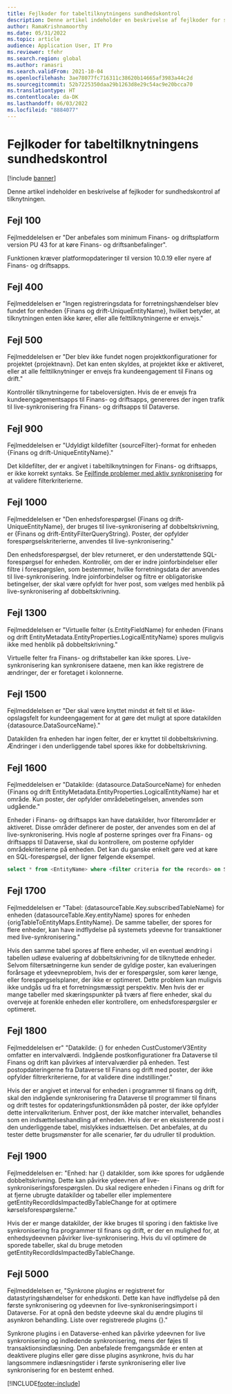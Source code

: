 ```yaml
---
title: Fejlkoder for tabeltilknytningens sundhedskontrol
description: Denne artikel indeholder en beskrivelse af fejlkoder for sundhedskontrol af tilknytningen.
author: RamaKrishnamoorthy
ms.date: 05/31/2022
ms.topic: article
audience: Application User, IT Pro
ms.reviewer: tfehr
ms.search.region: global
ms.author: ramasri
ms.search.validFrom: 2021-10-04
ms.openlocfilehash: 3ae78077fc716311c38620b14665af3983a44c2d
ms.sourcegitcommit: 52b7225350daa29b1263d8e29c54ac9e20bcca70
ms.translationtype: HT
ms.contentlocale: da-DK
ms.lasthandoff: 06/03/2022
ms.locfileid: "8884077"
---
```

# <a name="errors-codes-for-the-table-map-health-check"></a>Fejlkoder for tabeltilknytningens sundhedskontrol

[!include [banner](../../includes/banner.md)]



Denne artikel indeholder en beskrivelse af fejlkoder for sundhedskontrol af tilknytningen.

## <a name="error-100"></a>Fejl 100

Fejlmeddelelsen er "Der anbefales som minimum Finans- og driftsplatform version PU 43 for at køre Finans- og driftsanbefalinger".

Funktionen kræver platformopdateringer til version 10.0.19 eller nyere af Finans- og driftsapps.

## <a name="error-400"></a>Fejl 400

Fejlmeddelelsen er "Ingen registreringsdata for forretningshændelser blev fundet for enheden \{Finans og drift-UniqueEntityName\}, hvilket betyder, at tilknytningen enten ikke kører, eller alle felttilknytningerne er envejs."

## <a name="error-500"></a>Fejl 500

Fejlmeddelelsen er "Der blev ikke fundet nogen projektkonfigurationer for projektet \{projektnavn\}. Det kan enten skyldes, at projektet ikke er aktiveret, eller at alle felttilknytninger er envejs fra kundeengagement til Finans og drift."

Kontrollér tilknytningerne for tabeloversigten. Hvis de er envejs fra kundeengagementsapps til Finans- og driftsapps, genereres der ingen trafik til live-synkronisering fra Finans- og driftsapps til Dataverse.

## <a name="error-900"></a>Fejl 900

Fejlmeddelelsen er "Udyldigt kildefilter \{sourceFilter\}-format for enheden \{Finans og drift-UniqueEntityName\}."

Det kildefilter, der er angivet i tabeltilknytningen for Finans- og driftsapps, er ikke korrekt syntaks. Se [Fejlfinde problemer med aktiv synkronisering](dual-write-troubleshooting-live-sync.md#live-synchronization-issues-that-are-caused-by-incorrect-query-filter-syntax-on-the-dual-write-maps) for at validere filterkriterierne.

## <a name="error-1000"></a>Fejl 1000

Fejlmeddelelsen er "Den enhedsforespørgsel \{Finans og drift-UniqueEntityName\}, der bruges til live-synkronisering af dobbeltskrivning, er \{Finans og drift-EntityFilterQueryString\}. Poster, der opfylder forespørgselskriterierne, anvendes til live-synkronisering."

Den enhedsforespørgsel, der blev returneret, er den understøttende SQL-forespørgsel for enheden. Kontrollér, om der er indre joinforbindelser eller filtre i forespørgslen, som bestemmer, hvilke forretningsdata der anvendes til live-synkronisering. Indre joinforbindelser og filtre er obligatoriske betingelser, der skal være opfyldt for hver post, som vælges med henblik på live-synkronisering af dobbeltskrivning.

## <a name="error-1300"></a>Fejl 1300

Fejlmeddelelsen er "Virtuelle felter \{s.EntityFieldName\} for enheden \{Finans og drift EntityMetadata.EntityProperties.LogicalEntityName\} spores muligvis ikke med henblik på dobbeltskrivning."

Virtuelle felter fra Finans- og driftstabeller kan ikke spores. Live-synkronisering kan synkronisere dataene, men kan ikke registrere de ændringer, der er foretaget i kolonnerne.

## <a name="error-1500"></a>Fejl 1500

Fejlmeddelelsen er "Der skal være knyttet mindst ét felt til et ikke-opslagsfelt for kundeengagement for at gøre det muligt at spore datakilden \{datasource.DataSourceName\}."

Datakilden fra enheden har ingen felter, der er knyttet til dobbeltskrivning. Ændringer i den underliggende tabel spores ikke for dobbeltskrivning.

## <a name="error-1600"></a>Fejl 1600

Fejlmeddelelsen er "Datakilde: \{datasource.DataSourceName\} for enheden \{Finans og drift EntityMetadata.EntityProperties.LogicalEntityName\} har et område. Kun poster, der opfylder områdebetingelsen, anvendes som udgående."

Enheder i Finans- og driftsapps kan have datakilder, hvor filterområder er aktiveret. Disse områder definerer de poster, der anvendes som en del af live-synkronisering. Hvis nogle af posterne springes over fra Finans- og driftsapps til Dataverse, skal du kontrollere, om posterne opfylder områdekriterierne på enheden. Det kan du ganske enkelt gøre ved at køre en SQL-forespørgsel, der ligner følgende eksempel.

```sql
select * from <EntityName> where <filter criteria for the records> on SQL.
```

## <a name="error-1700"></a>Fejl 1700

Fejlmeddelelsen er "Tabel: \{datasourceTable.Key.subscribedTableName\} for enheden \{datasourceTable.Key.entityName\} spores for enheden \{origTableToEntityMaps.EntityName\}. De samme tabeller, der spores for flere enheder, kan have indflydelse på systemets ydeevne for transaktioner med live-synkronisering."

Hvis den samme tabel spores af flere enheder, vil en eventuel ændring i tabellen udløse evaluering af dobbeltskrivning for de tilknyttede enheder. Selvom filtersætningerne kun sender de gyldige poster, kan evalueringen forårsage et ydeevneproblem, hvis der er forespørgsler, som kører længe, eller forespørgselsplaner, der ikke er optimeret. Dette problem kan muligvis ikke undgås ud fra et forretningsmæssigt perspektiv. Men hvis der er mange tabeller med skæringspunkter på tværs af flere enheder, skal du overveje at forenkle enheden eller kontrollere, om enhedsforespørgsler er optimeret.

## <a name="error-1800"></a>Fejl 1800
Fejlmeddelelsen er" "Datakilde: {} for enheden CustCustomerV3Entity omfatter en intervalværdi. Indgående postkonfigurationer fra Dataverse til Finans og drift kan påvirkes af intervalværdier på enheden. Test postopdateringerne fra Dataverse til Finans og drift med poster, der ikke opfylder filtrerkriterierne, for at validere dine indstillinger."

Hvis der er angivet et interval for enheden i programmer til finans og drift, skal den indgående synkronisering fra Dataverse til programmer til finans og drift testes for opdateringsfunktionsmåden på poster, der ikke opfylder dette intervalkriterium. Enhver post, der ikke matcher intervallet, behandles som en indsættelseshandling af enheden. Hvis der er en eksisterende post i den underliggende tabel, mislykkes indsættelsen. Det anbefales, at du tester dette brugsmønster for alle scenarier, før du udruller til produktion.

## <a name="error-1900"></a>Fejl 1900
Fejlmeddelelsen er: "Enhed: har {} datakilder, som ikke spores for udgående dobbeltskrivning. Dette kan påvirke ydeevnen af live-synkroniseringsforespørgslen. Du skal redigere enheden i Finans og drift for at fjerne ubrugte datakilder og tabeller eller implementere getEntityRecordIdsImpactedByTableChange for at optimere kørselsforespørgslerne."

Hvis der er mange datakilder, der ikke bruges til sporing i den faktiske live synkronisering fra programmer til finans og drift, er der en mulighed for, at enhedsydeevnen påvirker live-synkronisering. Hvis du vil optimere de sporede tabeller, skal du bruge metoden getEntityRecordIdsImpactedByTableChange.

## <a name="error-5000"></a>Fejl 5000
Fejlmeddelelsen er, "Synkrone plugins er registreret for datastyringshændelser for enhedskonti. Dette kan have indflydelse på den første synkronisering og ydeevnen for live-synkroniseringsimport i Dataverse. For at opnå den bedste ydeevne skal du ændre plugins til asynkron behandling. Liste over registrerede plugins {}."

Synkrone plugins i en Dataverse-enhed kan påvirke ydeevnen for live synkronisering og indledende synkronisering, mens der føjes til transaktionsindlæsning. Den anbefalede fremgangsmåde er enten at deaktivere plugins eller gøre disse plugins asynkrone, hvis du har langsommere indlæsningstider i første synkronisering eller live synkronisering for en bestemt enhed.

[!INCLUDE[footer-include](../../../../includes/footer-banner.md)]
